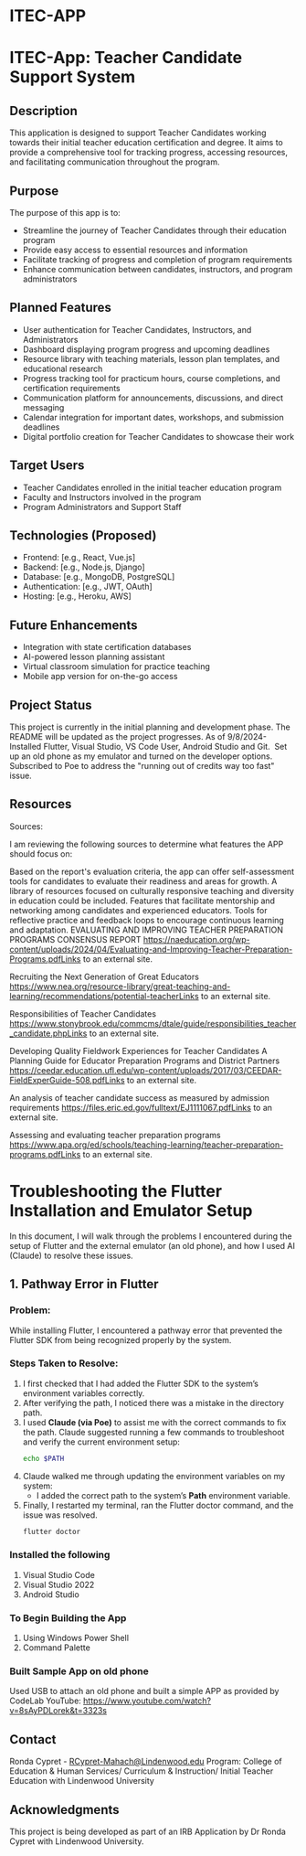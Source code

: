 # ITEC-APP
# ITEC-App: Teacher Candidate Support System

## Description
This application is designed to support Teacher Candidates working towards their initial teacher education certification and degree. It aims to provide a comprehensive tool for tracking progress, accessing resources, and facilitating communication throughout the program.

## Purpose
The purpose of this app is to:
- Streamline the journey of Teacher Candidates through their education program
- Provide easy access to essential resources and information
- Facilitate tracking of progress and completion of program requirements
- Enhance communication between candidates, instructors, and program administrators

## Planned Features
- User authentication for Teacher Candidates, Instructors, and Administrators
- Dashboard displaying program progress and upcoming deadlines
- Resource library with teaching materials, lesson plan templates, and educational research
- Progress tracking tool for practicum hours, course completions, and certification requirements
- Communication platform for announcements, discussions, and direct messaging
- Calendar integration for important dates, workshops, and submission deadlines
- Digital portfolio creation for Teacher Candidates to showcase their work

## Target Users
- Teacher Candidates enrolled in the initial teacher education program
- Faculty and Instructors involved in the program
- Program Administrators and Support Staff

## Technologies (Proposed)
- Frontend: [e.g., React, Vue.js]
- Backend: [e.g., Node.js, Django]
- Database: [e.g., MongoDB, PostgreSQL]
- Authentication: [e.g., JWT, OAuth]
- Hosting: [e.g., Heroku, AWS]

## Future Enhancements
- Integration with state certification databases
- AI-powered lesson planning assistant
- Virtual classroom simulation for practice teaching
- Mobile app version for on-the-go access

## Project Status
This project is currently in the initial planning and development phase. The README will be updated as the project progresses.
As of 9/8/2024- Installed Flutter, Visual Studio, VS Code User, Android Studio and Git.  Set up an old phone as my emulator and turned on the developer options.  
Subscribed to Poe to address the "running out of credits way too fast" issue. 

## Resources
Sources:

I am reviewing the following sources to determine what features the APP should focus on:

Based on the report's evaluation criteria, the app can offer self-assessment tools for candidates to evaluate their readiness and areas for growth.
A library of resources focused on culturally responsive teaching and diversity in education could be included.
Features that facilitate mentorship and networking among candidates and experienced educators.
Tools for reflective practice and feedback loops to encourage continuous learning and adaptation.
EVALUATING AND IMPROVING TEACHER PREPARATION PROGRAMS CONSENSUS REPORT
https://naeducation.org/wp-content/uploads/2024/04/Evaluating-and-Improving-Teacher-Preparation-Programs.pdfLinks to an external site.

Recruiting the Next Generation of Great Educators
https://www.nea.org/resource-library/great-teaching-and-learning/recommendations/potential-teacherLinks to an external site.

Responsibilities of Teacher Candidates
https://www.stonybrook.edu/commcms/dtale/guide/responsibilities_teacher_candidate.phpLinks to an external site.

Developing Quality Fieldwork Experiences for Teacher Candidates A Planning Guide for Educator Preparation Programs and District Partners
https://ceedar.education.ufl.edu/wp-content/uploads/2017/03/CEEDAR-FieldExperGuide-508.pdfLinks to an external site.

An analysis of teacher candidate success as measured by admission requirements
https://files.eric.ed.gov/fulltext/EJ1111067.pdfLinks to an external site.

Assessing and evaluating teacher preparation programs
https://www.apa.org/ed/schools/teaching-learning/teacher-preparation-programs.pdfLinks to an external site.

# Troubleshooting the Flutter Installation and Emulator Setup

In this document, I will walk through the problems I encountered during the setup of Flutter and the external emulator (an old phone), and how I used AI (Claude) to resolve these issues.

## 1. Pathway Error in Flutter

### Problem:
While installing Flutter, I encountered a pathway error that prevented the Flutter SDK from being recognized properly by the system.

### Steps Taken to Resolve:

1. I first checked that I had added the Flutter SDK to the system’s environment variables correctly.
2. After verifying the path, I noticed there was a mistake in the directory path.
3. I used **Claude (via Poe)** to assist me with the correct commands to fix the path. Claude suggested running a few commands to troubleshoot and verify the current environment setup:
    ```bash
    echo $PATH
    ```
4. Claude walked me through updating the environment variables on my system:
    - I added the correct path to the system’s **Path** environment variable.
5. Finally, I restarted my terminal, ran the Flutter doctor command, and the issue was resolved.
   ```bash
   flutter doctor
### Installed the following 
1. Visual Studio Code
2. Visual Studio 2022
3. Android Studio

### To Begin Building the App
1. Using Windows Power Shell
2. Command Palette
### Built Sample App on old phone
Used USB to attach an old phone and built a simple APP as provided by CodeLab
YouTube: https://www.youtube.com/watch?v=8sAyPDLorek&t=3323s


## Contact
Ronda Cypret - RCypret-Mahach@Lindenwood.edu
Program: College of Education & Human Services/ Curriculum & Instruction/ Initial Teacher Education with Lindenwood University

## Acknowledgments
This project is being developed as part of an IRB Application by Dr Ronda Cypret with Lindenwood University.
